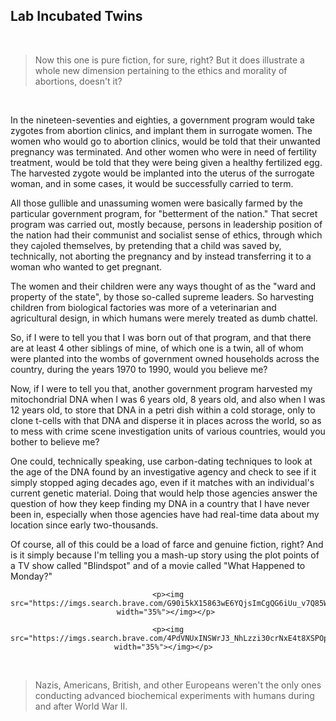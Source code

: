 ## Lab Incubated Twins

<br>

>Now this one is pure fiction, for sure, right? But it does illustrate a whole new dimension pertaining to the ethics and morality of abortions, doesn't it? 

<br>

In the nineteen-seventies and eighties, a government program would take zygotes from abortion clinics, and implant them in surrogate women. The women who would go to abortion clinics, would be told that their unwanted pregnancy was terminated. And other women who were in need of fertility treatment, would be told that they were being given a healthy fertilized egg. The harvested zygote would be implanted into the uterus of the surrogate woman, and in some cases, it would be successfully carried to term. 

All those gullible and unassuming women were basically farmed by the particular government program, for "betterment of the nation." That secret program was carried out, mostly because, persons in leadership position of the nation had their communist and socialist sense of ethics, through which they cajoled themselves, by pretending that a child was saved by, technically, not aborting the pregnancy and by instead transferring it to a woman who wanted to get pregnant. 

The women and their children were any ways thought of as the "ward and property of the state", by those so-called supreme leaders. So harvesting children from biological factories was more of a veterinarian and agricultural design, in which humans were merely treated as dumb chattel.  

So, if I were to tell you that I was born out of that program, and that there are at least 4 other siblings of mine, of which one is a twin, all of whom were planted into the wombs of government owned households across the country, during the years 1970 to 1990, would you believe me? 

Now, if I were to tell you that, another government program harvested my mitochondrial DNA when I was 6 years old, 8 years old, and also when I was 12 years old, to store that DNA in a petri dish within a cold storage, only to clone t-cells with that DNA and disperse it in places across the world, so as to mess with crime scene investigation units of various countries, would you bother to believe me? 

One could, technically speaking, use carbon-dating techniques to look at the age of the DNA found by an investigative agency and check to see if it simply stopped aging decades ago, even if it matches with an individual's current genetic material. Doing that would help those agencies answer the question of how they keep finding my DNA in a country that I have never been in, especially when those agencies have had real-time data about my location since early two-thousands. 

Of course, all of this could be a load of farce and genuine fiction, right? And is it simply because I'm telling you a mash-up story using the plot points of a TV show called "Blindspot" and of a movie called "What Happened to Monday?" 

<div align=center>

	<p><img src="https://imgs.search.brave.com/G90i5kX15863wE6YQjsImCgQG6iUu_v7Q85WuNNiQpI/rs:fit:860:0:0:0/g:ce/aHR0cHM6Ly9tLm1l/ZGlhLWFtYXpvbi5j/b20vaW1hZ2VzL00v/TVY1Qk5EZGhaREEy/TVRZdE4yRXlZaTAw/T0RrNExXSTNObVV0/TWpNNE56azVPRFkx/TnpWbVhrRXlYa0Zx/Y0djQC5qcGc" width="35%"></img></p> 
    
    <p><img src="https://imgs.search.brave.com/4PdVNUxINSWrJ3_NhLzzi30crNxE4t8XSPOpLZiiU4M/rs:fit:860:0:0:0/g:ce/aHR0cHM6Ly9zdGF0/aWMxLmNvbGxpZGVy/aW1hZ2VzLmNvbS93/b3JkcHJlc3Mvd3At/Y29udGVudC91cGxv/YWRzLzIwMTcvMDgv/d2hhdC1oYXBwZW5l/ZC10by1tb25kYXkt/bm9vbWktcmFwYWNl/LTYwMHg0MjAuanBn" width="35%"></img></p>  

</div>

<br>

>Nazis, Americans, British, and other Europeans weren't the only ones conducting advanced biochemical experiments with humans during and after World War II. 